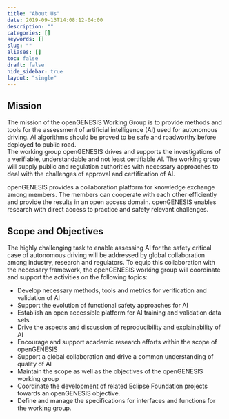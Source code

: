 ```yaml
---
title: "About Us"
date: 2019-09-13T14:08:12-04:00
description: ""
categories: []
keywords: []
slug: ""
aliases: []
toc: false
draft: false
hide_sidebar: true
layout: "single"
---
```


## Mission

The mission of the openGENESIS Working Group is to provide methods and tools for the assessment of artificial intelligence (AI) used for autonomous driving. AI algorithms should be proved to be safe and roadworthy before deployed to public road.  
The working group openGENESIS drives and supports the investigations of a verifiable, understandable and not least certifiable AI. The working group will supply public and regulation authorities with necessary approaches to deal with the challenges of approval and certification of AI.

openGENESIS provides a collaboration platform for knowledge exchange among members. The members can cooperate with each other efficiently and provide the results in an open access domain. openGENESIS enables research with direct access to practice and safety relevant challenges.

## Scope and Objectives

The highly challenging task to enable assessing AI for the safety critical case of autonomous driving will be addressed by global collaboration among industry, research and regulators. To equip this collaboration with the necessary framework, the openGENESIS working group will coordinate and support the activities on the following topics:

*   Develop necessary methods, tools and metrics for verification and validation of AI
*   Support the evolution of functional safety approaches for AI
*   Establish an open accessible platform for AI training and validation data sets
*   Drive the aspects and discussion of reproducibility and explainability of AI
*   Encourage and support academic research efforts within the scope of openGENESIS
*   Support a global collaboration and drive a common understanding of quality of AI
*   Maintain the scope as well as the objectives of the openGENESIS working group
*   Coordinate the development of related Eclipse Foundation projects towards an openGENESIS objective.
*   Define and manage the specifications for interfaces and functions for the working group.